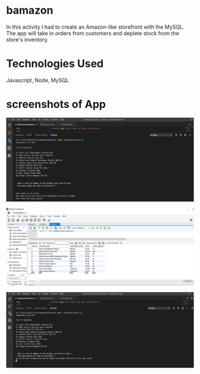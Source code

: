 # bamazon 

In this activity I had to create an Amazon-like storefront with the MySQL. The app will take in orders from customers and deplete stock from the store's inventory.

# Technologies Used

Javascript, Node, MySQL

# screenshots of App

![Placing Order](/assets/bamazon_order.png)

![Updating Database](/assets/updated_stock.png)

![Placing Order, Low Quantity](/assets/bamazon_no_order.png)